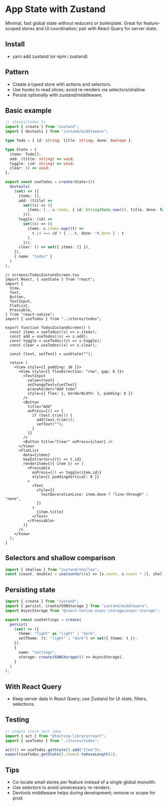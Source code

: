 # App State with Zustand

Minimal, fast global state without reducers or boilerplate. Great for feature-scoped stores and UI coordination; pair with React Query for server state.

## Install

- yarn add zustand (or npm i zustand)

## Pattern

- Create a typed store with actions and selectors.
- Use hooks to read slices; avoid re-renders via selectors/shallow.
- Persist optionally with zustand/middleware.

## Basic example

```ts
// stores/todos.ts
import { create } from "zustand";
import { devtools } from "zustand/middleware";

type Todo = { id: string; title: string; done: boolean };

type State = {
  items: Todo[];
  add: (title: string) => void;
  toggle: (id: string) => void;
  clear: () => void;
};

export const useTodos = create<State>()(
  devtools(
    (set) => ({
      items: [],
      add: (title) =>
        set((s) => ({
          items: [...s.items, { id: String(Date.now()), title, done: false }],
        })),
      toggle: (id) =>
        set((s) => ({
          items: s.items.map((t) =>
            t.id === id ? { ...t, done: !t.done } : t
          ),
        })),
      clear: () => set({ items: [] }),
    }),
    { name: "todos" }
  )
);
```

```tsx
// screens/TodosZustandScreen.tsx
import React, { useState } from "react";
import {
  View,
  Text,
  Button,
  TextInput,
  FlatList,
  Pressable,
} from "react-native";
import { useTodos } from "../stores/todos";

export function TodosZustandScreen() {
  const items = useTodos((s) => s.items);
  const add = useTodos((s) => s.add);
  const toggle = useTodos((s) => s.toggle);
  const clear = useTodos((s) => s.clear);

  const [text, setText] = useState("");

  return (
    <View style={{ padding: 16 }}>
      <View style={{ flexDirection: "row", gap: 8 }}>
        <TextInput
          value={text}
          onChangeText={setText}
          placeholder="Add todo"
          style={{ flex: 1, borderWidth: 1, padding: 8 }}
        />
        <Button
          title="Add"
          onPress={() => {
            if (text.trim()) {
              add(text.trim());
              setText("");
            }
          }}
        />
        <Button title="Clear" onPress={clear} />
      </View>
      <FlatList
        data={items}
        keyExtractor={(t) => t.id}
        renderItem={({ item }) => (
          <Pressable
            onPress={() => toggle(item.id)}
            style={{ paddingVertical: 8 }}
          >
            <Text
              style={{
                textDecorationLine: item.done ? "line-through" : "none",
              }}
            >
              {item.title}
            </Text>
          </Pressable>
        )}
      />
    </View>
  );
}
```

## Selectors and shallow comparison

```ts
import { shallow } from "zustand/shallow";
const [count, double] = useCounter((s) => [s.count, s.count * 2], shallow);
```

## Persisting state

```ts
import { create } from "zustand";
import { persist, createJSONStorage } from "zustand/middleware";
import AsyncStorage from "@react-native-async-storage/async-storage";

export const useSettings = create(
  persist(
    (set) => ({
      theme: "light" as "light" | "dark",
      setTheme: (t: "light" | "dark") => set({ theme: t }),
    }),
    {
      name: "settings",
      storage: createJSONStorage(() => AsyncStorage),
    }
  )
);
```

## With React Query

- Keep server data in React Query; use Zustand for UI state, filters, selections.

## Testing

```ts
// simple store test idea
import { act } from "@testing-library/react";
import { useTodos } from "./stores/todos";

act(() => useTodos.getState().add("Item"));
expect(useTodos.getState().items).toHaveLength(1);
```

## Tips

- Co-locate small stores per feature instead of a single global monolith.
- Use selectors to avoid unnecessary re-renders.
- Devtools middleware helps during development; remove or scope for prod.

